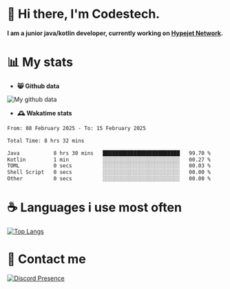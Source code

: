 # 👋 Hi there, I'm Codestech.
**I am a junior java/kotlin developer, currently working on [Hypejet Network](https://github.com/Hypejet).**

# 📊 My stats
- **😸 Github data**

![My github data](https://github-readme-stats.vercel.app/api?username=Codestech1&count_private=true&include_all_commits=true&theme=codeSTACKr)

- **🕰️ Wakatime stats**
<!--START_SECTION:waka-->

```txt
From: 08 February 2025 - To: 15 February 2025

Total Time: 8 hrs 32 mins

Java           8 hrs 30 mins   █████████████████████████   99.70 %
Kotlin         1 min           ░░░░░░░░░░░░░░░░░░░░░░░░░   00.27 %
TOML           0 secs          ░░░░░░░░░░░░░░░░░░░░░░░░░   00.03 %
Shell Script   0 secs          ░░░░░░░░░░░░░░░░░░░░░░░░░   00.00 %
Other          0 secs          ░░░░░░░░░░░░░░░░░░░░░░░░░   00.00 %
```

<!--END_SECTION:waka-->

# ☕ Languages i use most often
[![Top Langs](https://github-readme-stats.vercel.app/api/top-langs/?username=Codestech1&layout=compact&langs_count=8&exclude_repo=window5000.github.io&theme=codeSTACKr)](https://github.com/anuraghazra/github-readme-stats)

# 💬 Contact me
[![Discord Presence](https://lanyard.cnrad.dev/api/650718742157852740)](https://discord.com/users/650718742157852740)
</br>
